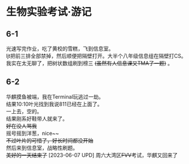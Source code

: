 # 生物实验考试·游记
## 6-1
光速写完作业，吃了黄校的雪糕，飞到信息室。  
ljt把前三排全部禁掉，然后顺便把隔壁打开。大半个八年级信息组在隔壁打CS。  
我实在太无聊了，把树状数组刷到榜三 ~~(虽然有人信息课又TMA了一题)~~ 。  
## 6-2  
华麒摸鱼被端，我在Terminal玩逃过一劫。     
结果10:10叶光找到我说811已经在上面了。  
一上去，空的。  
结果刚系好鞋带人就来了。  
~~好在没人骂我~~  
摇号摇到洋葱，nice~~  
~~不过叶片的可惜了，好长时间都没开始~~  
然后来到信息室，战略性刷题。   
~~美好的一天结束了~~
[2023-06-07 UPD]
周六大湾区~~FVV~~考试，华麒又回来了  
